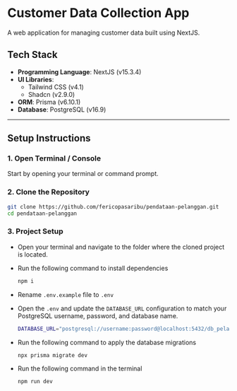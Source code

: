 # Customer Data Collection App

A web application for managing customer data built using NextJS.

## Tech Stack

- **Programming Language**:
  NextJS (v15.3.4)  
- **UI Libraries**:
  -  Tailwind CSS (v4.1)
  -  Shadcn (v2.9.0)  
- **ORM**: Prisma (v6.10.1) 
- **Database**: PostgreSQL (v16.9)

---

## Setup Instructions

### 1. Open Terminal / Console

Start by opening your terminal or command prompt.

### 2. Clone the Repository

   ```bash
   git clone https://github.com/fericopasaribu/pendataan-pelanggan.git
   cd pendataan-pelanggan
   ```
### 3. Project Setup

- Open your terminal and navigate to the folder where the cloned project is located.
  
- Run the following command to install dependencies
    ```bash
    npm i
    ```
- Rename ``` .env.example ``` file to ``` .env ``` 
    
- Open the ``` .env ``` and update the ``` DATABASE_URL ``` configuration to match your PostgreSQL username, password, and database name.
    ```bash
    DATABASE_URL="postgresql://username:password@localhost:5432/db_pelanggan?schema=public"
    ```
    
- Run the following command to apply the database migrations
    ```bash
    npx prisma migrate dev
    ```
    
- Run the following command in the terminal
    ```bash
    npm run dev
    ```
